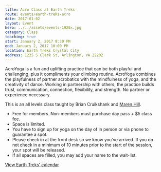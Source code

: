 ```yaml
---
title: Acro Class at Earth Treks
route: events/earth-treks-acro
date: 2017-01-02
layout: Event
hero: ../../assets/events-1920x.jpg
category: Class
teaching: true
start: January 2, 2017 8:30 PM
end: January 2, 2017 10:00 PM
location: Earth Treks Crystal City
address: 1235 S Clark St, Arlington, VA 22202
---
```


AcroYoga is a fun and uplifting practice that can be both playful and challenging, plus it compliments your climbing routine. AcroYoga combines the playfulness of partner acrobatics with the mindfulness of yoga, and the creativity of dance. Working in partnership with others, the practice builds trust, communication, connection, flexibility, and strength. No partner or experience necessary.

This is an all levels class taught by Brian Cruikshank and [Maren Hill](https://marenacroyoga.com/ "Visit Maren's website").
* Free for members. Non-members must purchase day pass + $5 class fee.
* Space is limited.
* You have to sign up for yoga on the day of in person or via phone to guarantee a spot.
* Please check in at the front desk so we know you’ve arrived. If you do not check in a minimum of 10 minutes prior to the start of the session, your spot will be released.
* If all spaces are filled, you may add your name to the wait-list.

[View Earth Treks' calendar](https://www.earthtreksclimbing.com/calendar/crystalcity/)
